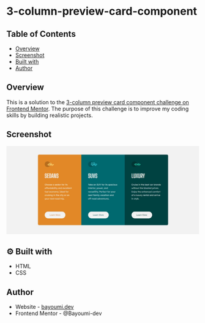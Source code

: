 # 3-column-preview-card-component

## Table of Contents

- [Overview](#overview)
- [Screenshot](#screenshot)
- [Built with](#-built-with)
- [Author](#author)

## Overview

This is a solution to the [3-column preview card component challenge on Frontend Mentor](https://www.frontendmentor.io/challenges/3column-preview-card-component-pH92eAR2-). The purpose of this challenge is to improve my coding skills by building realistic projects.

## Screenshot

![3-column preview card component](https://github.com/Bayoumi-dev/3-column-preview-card-component/blob/master/design/screenshot.jpg)

## ⚙ Built with

- HTML
- CSS

## Author
- Website - [bayoumi.dev](https://bayoumi.dev)
- Frontend Mentor - @Bayoumi-dev

